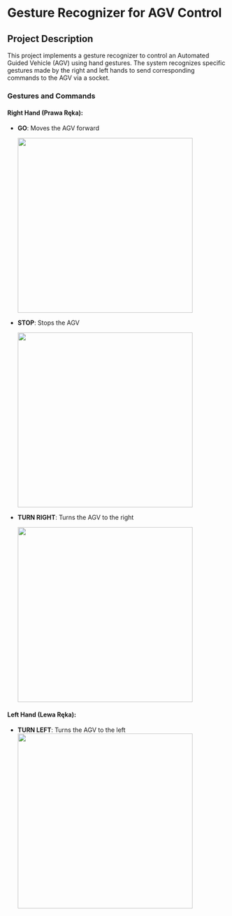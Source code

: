 # Gesture Recognizer for AGV Control

## Project Description

This project implements a gesture recognizer to control an Automated Guided Vehicle (AGV) using hand gestures. The system recognizes specific gestures made by the right and left hands to send corresponding commands to the AGV via a socket.

### Gestures and Commands

#### Right Hand (Prawa Ręka):
- **GO**: Moves the AGV forward
  <div>
      <img src='https://github.com/lukasgola/gesture-recognizer/blob/main/go.png' width=400 />
  </div>

- **STOP**: Stops the AGV
  <div>
      <img src='https://github.com/lukasgola/gesture-recognizer/blob/main/stop.png' width=400 />
  </div>

- **TURN RIGHT**: Turns the AGV to the right
  <div>
      <img src='https://github.com/lukasgola/gesture-recognizer/blob/main/right.png' width=400 />
  </div>


#### Left Hand (Lewa Ręka):
- **TURN LEFT**: Turns the AGV to the left
  <div>
      <img src='https://github.com/lukasgola/gesture-recognizer/blob/main/left.png' width=400 />
  </div>



